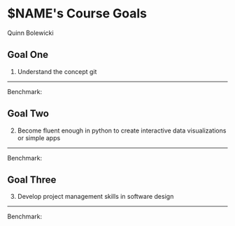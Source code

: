 
# $NAME's Course Goals
Quinn Bolewicki
## Goal One
1.	Understand the concept git

-----

Benchmark:


## Goal Two
2.  Become fluent enough in python to create interactive data visualizations or simple apps
-----

Benchmark:

## Goal Three
3.	Develop project management skills in software design
-----

Benchmark:

